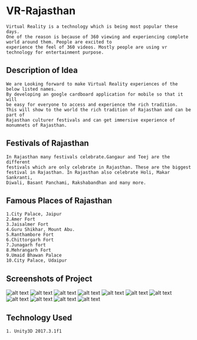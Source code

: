 # VR-Rajasthan


    Virtual Reality is a technology which is being most popular these days.
    One of the reason is because of 360 viewing and experiencing complete world around them. People are excited to 
    experience the feel of 360 videos. Mostly people are using vr 
    technology for entertainment purpose.
    
## Description of Idea

    We are Looking forward to make Virtual Reality experiences of the below listed names.
    By developing an google cardboard application for mobile so that it will
    be easy for everyone to access and experience the rich tradition.
    This will show to the world the rich tradition of Rajasthan and can be part of  
    Rajasthan culturer festivals and can get immersive experience of monumnets of Rajasthan.
    
## Festivals of Rajasthan
    
    In Rajasthan many festivals celebrate.Gangaur and Teej are the different
    festivals which are only celebrate in Rajasthan. These are the biggest
    festival in Rajasthan. In Rajasthan also celebrate Holi, Makar Sankranti,
    Diwali, Basant Panchami, Rakshabandhan and many more.

## Famous Places of Rajasthan

    1.City Palace, Jaipur
    2.Amer Fort
    3.Jaisalmer Fort
    4.Guru Shikhar, Mount Abu.
    5.Ranthambore Fort
    6.Chittorgarh Fort
    7.Junagarh fort
    8.Mehrangarh Fort
    9.Umaid Bhawan Palace
    10.City Palace, Udaipur
    

    
## Screenshots of Project

![alt text](Screenshots/Screenshot_2018-07-08-00-56-55-576_com.OnlineHackathon.Digifest.png "Project SS")
![alt text](Screenshots/Screenshot_2018-07-08-00-57-21-963_com.OnlineHackathon.Digifest.png "Project SS")
![alt text](Screenshots/Screenshot_2018-07-08-00-57-34-821_com.OnlineHackathon.Digifest.png "Project SS")
![alt text](Screenshots/Screenshot_2018-07-08-00-57-56-617_com.OnlineHackathon.Digifest.png "Project SS")
![alt text](Screenshots/Screenshot_2018-07-08-00-58-57-027_com.OnlineHackathon.Digifest.png "Project SS")
![alt text](Screenshots/Screenshot_2018-07-08-00-59-12-987_com.OnlineHackathon.Digifest.png "Project SS")
![alt text](Screenshots/Screenshot_2018-07-08-00-59-44-442_com.OnlineHackathon.Digifest.png "Project SS")
![alt text](Screenshots/Screenshot_2018-07-08-00-59-49-523_com.OnlineHackathon.Digifest.png "Project SS")
![alt text](Screenshots/Screenshot_2018-07-08-01-00-09-106_com.OnlineHackathon.Digifest.png "Project SS")
![alt text](Screenshots/Screenshot_2018-07-08-01-00-13-665_com.OnlineHackathon.Digifest.png "Project SS")
![alt text](Screenshots/Screenshot_2018-07-08-01-00-50-764_com.OnlineHackathon.Digifest.png "Project SS")

## Technology Used 
    1. Unity3D 2017.3.1f1
    

